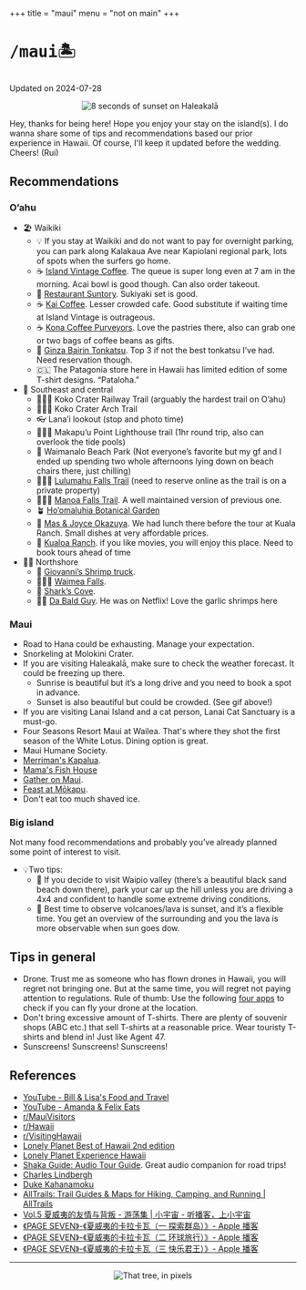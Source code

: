 +++
title = "maui"
menu = "not on main"
+++

# <pre>/maui🏝️</pre>

Updated on 2024-07-28

<div style="text-align: center;">
  <img src="/images/Haleakala.gif" alt="8 seconds of sunset on Haleakalā" style="flex: 1; max-width: 50%; margin-right: 10px; display: inline-block;">
</div>

<!-- {{< youtube u7xXI3uF1Nc >}} -->

Hey, thanks for being here! Hope you enjoy your stay on the island(s). I do wanna share some of tips and recommendations based our prior experience in Hawaii. Of course, I'll keep it updated before the wedding. Cheers! (Rui)

## Recommendations

### O’ahu

- 🏖 Waikiki
  - 💡 If you stay at Waikiki and do not want to pay for overnight parking, you can park along Kalakaua Ave near Kapiolani regional park, lots of spots when the surfers go home.
  - ☕ [Island Vintage Coffee](https://maps.app.goo.gl/ApH34MzdshatNwGz5). The queue is super long even at 7 am in the morning. Acai bowl is good though. Can also order takeout.
  - 🍲 [Restaurant Suntory](https://maps.app.goo.gl/Y3w1gTd5JdyK5cxD8). Sukiyaki set is good.
  - ☕ [Kai Coffee](https://maps.app.goo.gl/NWLQnnMQh8KddHyf9). Lesser crowded cafe. Good substitute if waiting time at Island Vintage is outrageous.
  - ☕ [Kona Coffee Purveyors](https://maps.app.goo.gl/wx3qsmthdQEwjo4t8). Love the pastries there, also can grab one or two bags of coffee beans as gifts.
  - 🍤 [Ginza Bairin Tonkatsu](https://maps.app.goo.gl/U5Aih4Yu8vtm6fVx6). Top 3 if not the best tonkatsu I’ve had. Need reservation though.
  - 🇨🇱 The Patagonia store here in Hawaii has limited edition of some T-shirt designs. “Pataloha.”
- 🌺 Southeast and central
  - 🚶🏼‍♂️ Koko Crater Railway Trail (arguably the hardest trail on O’ahu)
  - 🚶🏼‍♂️ Koko Crater Arch Trail
  - 👓 Lana’i lookout (stop and photo time)
  - 🚶🏼‍♂️ Makapu’u Point Lighthouse trail (1hr round trip, also can overlook the tide pools)
  - 🍹 Waimanalo Beach Park (Not everyone’s favorite but my gf and I ended up spending two whole afternoons lying down on beach chairs there, just chilling)
  - 🚶🏼‍♂️ [Lulumahu Falls Trail](https://maps.app.goo.gl/CQuGA5gLr8fYV6pN8) (need to reserve online as the trail is on a private property)
  - 🚶🏼‍♂️ [Manoa Falls Trail](https://maps.app.goo.gl/zjugv6XmgVdeA7kf7). A well maintained version of previous one.
  - 🪴 [Ho’omaluhia Botanical Garden](https://maps.app.goo.gl/DvZBTtxboSeumHF2A)
  - 🍣 [Mas & Joyce Okazuya](https://maps.app.goo.gl/Kkv2Ce4szJn93HVV6). We had lunch there before the tour at Kuala Ranch. Small dishes at very affordable prices.
  - 🦖 [Kualoa Ranch](https://maps.app.goo.gl/UcCLFehqUbzFu4eq5). if you like movies, you will enjoy this place. Need to book tours ahead of time
- 🏄‍♀️ Northshore
  - 🍤 [Giovanni’s Shrimp truck](https://maps.app.goo.gl/RfQMcRoMFWHA9Hb79).
  - 🚶🏼‍♂️ [Waimea Falls](https://maps.app.goo.gl/jJcN3JryW5z4zVVq8).
  - 🦈 [Shark’s Cove](https://maps.app.goo.gl/3Lkt2eKZnnGYCMzCA).
  - 🧑‍🦲 [Da Bald Guy](https://maps.app.goo.gl/45k6dsjqYqxn3J6N6). He was on Netflix! Love the garlic shrimps here

### Maui

- Road to Hana could be exhausting. Manage your expectation.
- Snorkeling at Molokini Crater.
- If you are visiting Haleakalā, make sure to check the weather forecast. It could be freezing up there.
  - Sunrise is beautiful but it’s a long drive and you need to book a spot in advance.
  - Sunset is also beautiful but could be crowded. (See gif above!)
- If you are visiting Lanai Island and a cat person, Lanai Cat Sanctuary is a must-go.
- Four Seasons Resort Maui at Wailea. That's where they shot the first season of the White Lotus. Dining option is great.
- Maui Humane Society.
- [Merriman's Kapalua](https://www.merrimanshawaii.com/kapalua/).
- [Mama's Fish House](https://mamasfishhouse.com)
- [Gather on Maui](https://gatheronmaui.com).
- [Feast at Mōkapu](https://feastatmokapu.com).
- Don't eat too much shaved ice.

### Big island

Not many food recommendations and probably you’ve already planned some point of interest to visit.

- 💡Two tips:
  - 🚗 If you decide to visit Waipio valley (there’s a beautiful black sand beach down there), park your car up the hill unless you are driving a 4x4 and confident to handle some extreme driving conditions.
  - 🌋 Best time to observe volcanoes/lava is sunset, and it’s a flexible time. You get an overview of the surrounding and you the lava is more observable when sun goes dow.

## Tips in general

- Drone. Trust me as someone who has flown drones in Hawaii, you will regret not bringing one. But at the same time, you will regret not paying attention to regulations. Rule of thumb: Use the following [four apps](https://www.faa.gov/uas/getting_started/b4ufly) to check if you can fly your drone at the location.
- Don't bring excessive amount of T-shirts. There are plenty of souvenir shops (ABC etc.) that sell T-shirts at a reasonable price. Wear touristy T-shirts and blend in! Just like Agent 47.
- Sunscreens! Sunscreens! Sunscreens!

## References

- [YouTube - Bill & Lisa's Food and Travel](https://youtube.com/@billandlisa)
- [YouTube - Amanda & Felix Eats](https://www.youtube.com/@AmandaFelixEats)
- [r/MauiVisitors](https://www.reddit.com/r/MauiVisitors/)
- [r/Hawaii](https://www.reddit.com/r/Hawaii/)
- [r/VisitingHawaii](https://www.reddit.com/r/VisitingHawaii/)
- [Lonely Planet Best of Hawaii 2nd edition](https://www.amazon.com/Lonely-Planet-Best-Hawaii-Country/dp/1787013863/)
- [Lonely Planet Experience Hawaii](https://www.amazon.com/Experience-Hawaii-1-Lonely-Planet/dp/1838694838/)
- [Shaka Guide: Audio Tour Guide](https://www.shakaguide.com). Great audio companion for road trips!
- [Charles Lindbergh](https://en.wikipedia.org/wiki/Charles_Lindbergh?useskin=vector)
- [Duke Kahanamoku](https://en.wikipedia.org/wiki/Duke_Kahanamoku?useskin=vector)
- [AllTrails: Trail Guides & Maps for Hiking, Camping, and Running | AllTrails](https://www.alltrails.com/)
- [Vol.5 夏威夷的友情与背叛 - 游荡集 | 小宇宙 - 听播客，上小宇宙](https://www.xiaoyuzhoufm.com/episode/664f51dcc59d1e57573d299d)
- [《PAGE SEVEN》-《夏威夷的卡拉卡瓦（一 探索群岛）》- Apple 播客](https://podcasts.apple.com/cn/podcast/%E5%A4%8F%E5%A8%81%E5%A4%B7%E7%9A%84%E5%8D%A1%E6%8B%89%E5%8D%A1%E7%93%A6-%E4%B8%80-%E6%8E%A2%E7%B4%A2%E7%BE%A4%E5%B2%9B/id532842401?i=1000334523836)
- [《PAGE SEVEN》-《夏威夷的卡拉卡瓦（二 环球旅行）》- Apple 播客](https://podcasts.apple.com/cn/podcast/%E5%A4%8F%E5%A8%81%E5%A4%B7%E7%9A%84%E5%8D%A1%E6%8B%89%E5%8D%A1%E7%93%A6-%E4%BA%8C-%E7%8E%AF%E7%90%83%E6%97%85%E8%A1%8C/id532842401?i=1000334523837)
- [《PAGE SEVEN》-《夏威夷的卡拉卡瓦（三 快乐君王）》- Apple 播客](https://podcasts.apple.com/cn/podcast/%E5%A4%8F%E5%A8%81%E5%A4%B7%E7%9A%84%E5%8D%A1%E6%8B%89%E5%8D%A1%E7%93%A6-%E4%B8%89-%E5%BF%AB%E4%B9%90%E5%90%9B%E7%8E%8B/id532842401?i=1000334523838)

***

<div style="display: flex; justify-content: center;">
<img src="/images/maui-pixel.gif" alt="That tree, in pixels" style="max-width: 50%;">
</div>
